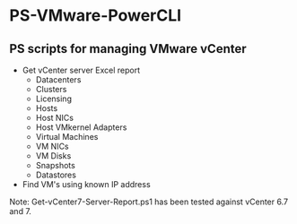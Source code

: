 # PS-VMware-PowerCLI
<h2>PS scripts for managing VMware vCenter</h2>
<ul>
  <li>Get vCenter server Excel report
    <ul>
      <li>Datacenters
      <li>Clusters
      <li>Licensing
      <li>Hosts
      <li>Host NICs
      <li>Host VMkernel Adapters
      <li>Virtual Machines
      <li>VM NICs
      <li>VM Disks
      <li>Snapshots
      <li>Datastores
    </ul>
  <li>Find VM's using known IP address
</ul>
<p> Note: Get-vCenter7-Server-Report.ps1 has been tested against vCenter 6.7 and 7.</p>
